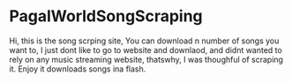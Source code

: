 # PagalWorldSongScraping

Hi, this is the song scrping site, You can download n number of songs you want to, I just dont like to go to website and downlaod, and didnt wanted to rely on any music streaming website, thatswhy, I was thoughful of scraping it. Enjoy it downloads songs ina flash.

